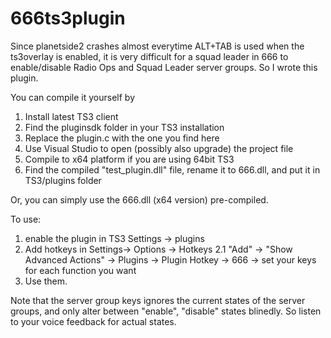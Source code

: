 666ts3plugin
============

Since planetside2 crashes almost everytime ALT+TAB is used when the ts3overlay is enabled, it is very difficult for a squad leader in 666 to enable/disable Radio Ops and Squad Leader server groups. So I wrote this plugin.

You can compile it yourself by 
  1. Install latest TS3 client
  2. Find the pluginsdk folder in your TS3 installation
  3. Replace the plugin.c with the one you find here
  4. Use Visual Studio to open (possibly also upgrade) the project file
  5. Compile to x64 platform if you are using 64bit TS3
  6. Find the compiled "test_plugin.dll" file, rename it to 666.dll, and put it in TS3/plugins folder

Or, you can simply use the 666.dll (x64 version) pre-compiled.


To use: 

1. enable the plugin in TS3 Settings -> plugins
2. Add hotkeys in Settings-> Options -> Hotkeys
  2.1 "Add" -> "Show Advanced Actions"  -> Plugins -> Plugin Hotkey -> 666 -> set your keys for each function you want
3. Use them.

Note that the server group keys ignores the current states of the server groups, and only alter between "enable", "disable"  states blinedly. So listen to your voice feedback for actual states.
